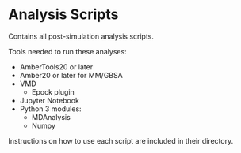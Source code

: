# Analysis Scripts

Contains all post-simulation analysis scripts.

Tools needed to run these analyses:
- AmberTools20 or later
- Amber20 or later for MM/GBSA
- VMD
    - Epock plugin
- Jupyter Notebook
- Python 3 modules:
    - MDAnalysis
    - Numpy

Instructions on how to use each script are included in their directory.
